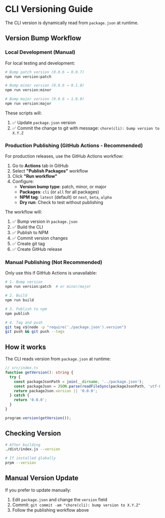 # CLI Versioning Guide

The CLI version is dynamically read from `package.json` at runtime.

## Version Bump Workflow

### Local Development (Manual)

For local testing and development:

```bash
# Bump patch version (0.0.6 → 0.0.7)
npm run version:patch

# Bump minor version (0.0.6 → 0.1.0)
npm run version:minor

# Bump major version (0.0.6 → 1.0.0)
npm run version:major
```

These scripts will:
1. ✅ Update `package.json` version
2. ✅ Commit the change to git with message: `chore(cli): bump version to X.Y.Z`

### Production Publishing (GitHub Actions - Recommended)

For production releases, use the GitHub Actions workflow:

1. Go to **Actions** tab in GitHub
2. Select **"Publish Packages"** workflow
3. Click **"Run workflow"**
4. Configure:
   - **Version bump type**: patch, minor, or major
   - **Packages**: `cli` (or `all` for all packages)
   - **NPM tag**: `latest` (default) or `next`, `beta`, `alpha`
   - **Dry run**: Check to test without publishing

The workflow will:
1. ✅ Bump version in `package.json`
2. ✅ Build the CLI
3. ✅ Publish to NPM
4. ✅ Commit version changes
5. ✅ Create git tag
6. ✅ Create GitHub release

### Manual Publishing (Not Recommended)

Only use this if GitHub Actions is unavailable:

```bash
# 1. Bump version
npm run version:patch  # or minor/major

# 2. Build
npm run build

# 3. Publish to npm
npm publish

# 4. Tag and push
git tag v$(node -p "require('./package.json').version")
git push && git push --tags
```

## How it works

The CLI reads version from `package.json` at runtime:

```typescript
// src/index.ts
function getVersion(): string {
  try {
    const packageJsonPath = join(__dirname, '../package.json');
    const packageJson = JSON.parse(readFileSync(packageJsonPath, 'utf-8'));
    return packageJson.version || '0.0.0';
  } catch {
    return '0.0.0';
  }
}

program.version(getVersion());
```

## Checking Version

```bash
# After building
./dist/index.js --version

# If installed globally
prpm --version
```

## Manual Version Update

If you prefer to update manually:

1. Edit `package.json` and change the `version` field
2. Commit: `git commit -am "chore(cli): bump version to X.Y.Z"`
3. Follow the publishing workflow above
